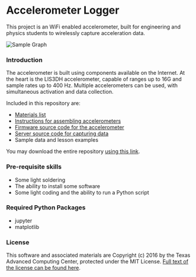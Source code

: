 # Accelerometer Logger

This project is an WiFi enabled accelerometer, built for engineering and physics students to wirelessly capture acceleration data.

![Sample Graph](./images/samplegraph.png)

### Introduction

The accelerometer is built using components available on the Internet. At the heart is the LIS3DH accelerometer, capable of ranges up to 16G and sample rates up to 400 Hz. Multiple accelerometers can be used, with simultaneous activation and data collection.

Included in this repository are:

- [Materials list](./MATERIALS.md)
- [Instructions for assembling accelerometers](./ASSEMBLY.md)
- [Firmware source code for the accelerometer](./firmware/)
- [Server source code for capturing data](./server/)
- Sample data and lesson examples

You may download the entire repository [using this link](https://github.com/jchuahtacc/AccelerometerLogger/archive/master.zip).

### Pre-requisite skills

- Some light soldering
- The ability to install some software
- Some light coding and the ability to run a Python script

### Required Python Packages
- jupyter
- matplotlib

### License

This software and associated materials are Copyright (c) 2016 by the Texas Advanced Computing Center, protected under the MIT License. [Full text of the license can be found here](./LICENSE.txt).
